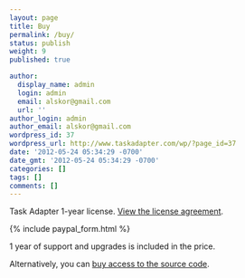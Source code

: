 ```yaml
---
layout: page
title: Buy
permalink: /buy/
status: publish
weight: 9
published: true

author:
  display_name: admin
  login: admin
  email: alskor@gmail.com
  url: ''
author_login: admin
author_email: alskor@gmail.com
wordpress_id: 37
wordpress_url: http://www.taskadapter.com/wp/?page_id=37
date: '2012-05-24 05:34:29 -0700'
date_gmt: '2012-05-24 05:34:29 -0700'
categories: []
tags: []
comments: []
---
```

Task Adapter 1-year license. <a href="license-agreement">View the license agreement</a>.

{% include paypal_form.html %}

1 year of support and upgrades is included in the price.

Alternatively, you can <a title="Access to source code" href="http://www.taskadapter.com/access-to-source-code" target="_blank">buy access to the source code</a>.
